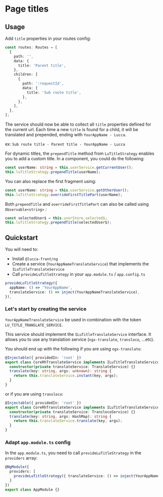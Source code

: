 # Page titles

## Usage

Add `title` properties in your routes config:

```typescript
const routes: Routes = [
  {
    path: '',
    data: {
      title: 'Parent title',
    },
    children: [
      {
        path: ':requestId',
        data: {
          title: 'Sub route title',
        },
      },
    ],
  },
];
```

The service should now be able to collect all `title` properties defined for the current url. Each time a new `title` is found for a child, it will be translated and prepended, ending with `YourAppName - Lucca`.

ex: `Sub route title - Parent title - YourAppName - Lucca`

For dynamic titles, the `prependTitle` method from `LuTitleStrategy` enables you to add a custom title.
In a component, you could do the following:

```typescript
const userName: string = this.userService.getCurrentUser();
this.luTitleStrategy.prependTitle(userName);
```

You can also replace the first fragment using:

```typescript
const userName: string = this.userService.getOtherUser();
this.luTitleStrategy.overrideFirstTitlePart(userName);
```

Both `prependTitle` and `overrideFirstTitlePart` can also be called using `Observable<string>` :

```typescript
const selectedUser$ = this.userStore.selected$;
this.luTitleStrategy.prependTitle(selectedUser$);
```

## Quickstart

You will need to:

- Install `@lucca-front/ng`
- Create a service (`YourAppNameTranslateService`) that implements the `ILuTitleTranslateService`
- Call `provideLuTitleStrategy` in your `app.module.ts` / `app.config.ts`

```ts
provideLuTitleStrategy({
  appName: () => 'YourAppName',
  translateService: () => inject(YourAppNameTranslateService),
}),
```

### Let's start by creating the service

`YourAppNameTranslateService` be used in combination with the token `LU_TITLE_TRANSLATE_SERVICE`.

This service should implement the `ILuTitleTranslateService` interface. It allows you to use any translation service (`ngx-translate`, `transloco`, ...etc).

You should end up with the following if you are using `ngx-translate`:

```typescript
@Injectable({ providedIn: 'root' })
export class CoreRhTranslateService implements ILuTitleTranslateService {
  constructor(private translateService: TranslateService) {}
  translate(key: string, args: unknown): string {
    return this.translateService.instant(key, args);
  }
}
```

or if you are using `transloco`:

```typescript
@Injectable({ providedIn: 'root' })
export class CoreRhTranslateService implements ILuTitleTranslateService {
  constructor(private translateService: TranslocoService) {}
  translate(key: string, args: HashMap): string {
    return this.translateService.translate(key, args);
  }
}
```

### Adapt `app.module.ts` config

In the `app.module.ts`, you need to call `provideLuTitleStrategy` in the `providers` array:

```typescript
@NgModule({
  providers: [
    provideLuTitleStrategy({ translateService: () => inject(YourAppNameTranslateService) }),
  ]
})
export class AppModule {}
```
